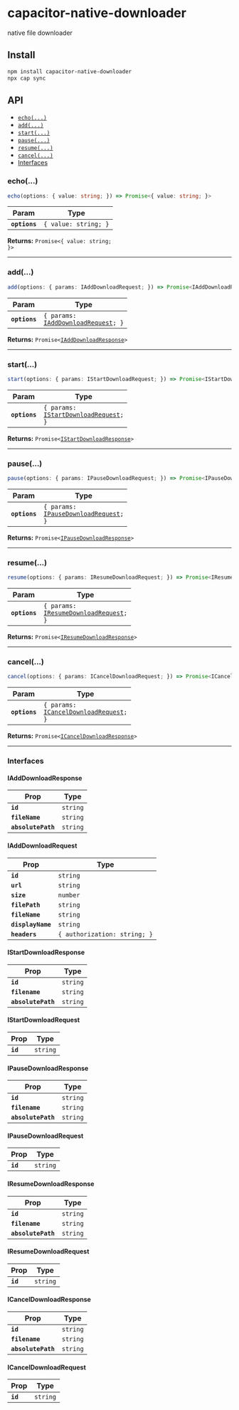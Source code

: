 # capacitor-native-downloader

native file downloader

## Install

```bash
npm install capacitor-native-downloader
npx cap sync
```

## API

<docgen-index>

* [`echo(...)`](#echo)
* [`add(...)`](#add)
* [`start(...)`](#start)
* [`pause(...)`](#pause)
* [`resume(...)`](#resume)
* [`cancel(...)`](#cancel)
* [Interfaces](#interfaces)

</docgen-index>

<docgen-api>
<!--Update the source file JSDoc comments and rerun docgen to update the docs below-->

### echo(...)

```typescript
echo(options: { value: string; }) => Promise<{ value: string; }>
```

| Param         | Type                            |
| ------------- | ------------------------------- |
| **`options`** | <code>{ value: string; }</code> |

**Returns:** <code>Promise&lt;{ value: string; }&gt;</code>

--------------------


### add(...)

```typescript
add(options: { params: IAddDownloadRequest; }) => Promise<IAddDownloadResponse>
```

| Param         | Type                                                                             |
| ------------- | -------------------------------------------------------------------------------- |
| **`options`** | <code>{ params: <a href="#iadddownloadrequest">IAddDownloadRequest</a>; }</code> |

**Returns:** <code>Promise&lt;<a href="#iadddownloadresponse">IAddDownloadResponse</a>&gt;</code>

--------------------


### start(...)

```typescript
start(options: { params: IStartDownloadRequest; }) => Promise<IStartDownloadResponse>
```

| Param         | Type                                                                                 |
| ------------- | ------------------------------------------------------------------------------------ |
| **`options`** | <code>{ params: <a href="#istartdownloadrequest">IStartDownloadRequest</a>; }</code> |

**Returns:** <code>Promise&lt;<a href="#istartdownloadresponse">IStartDownloadResponse</a>&gt;</code>

--------------------


### pause(...)

```typescript
pause(options: { params: IPauseDownloadRequest; }) => Promise<IPauseDownloadResponse>
```

| Param         | Type                                                                                 |
| ------------- | ------------------------------------------------------------------------------------ |
| **`options`** | <code>{ params: <a href="#ipausedownloadrequest">IPauseDownloadRequest</a>; }</code> |

**Returns:** <code>Promise&lt;<a href="#ipausedownloadresponse">IPauseDownloadResponse</a>&gt;</code>

--------------------


### resume(...)

```typescript
resume(options: { params: IResumeDownloadRequest; }) => Promise<IResumeDownloadResponse>
```

| Param         | Type                                                                                   |
| ------------- | -------------------------------------------------------------------------------------- |
| **`options`** | <code>{ params: <a href="#iresumedownloadrequest">IResumeDownloadRequest</a>; }</code> |

**Returns:** <code>Promise&lt;<a href="#iresumedownloadresponse">IResumeDownloadResponse</a>&gt;</code>

--------------------


### cancel(...)

```typescript
cancel(options: { params: ICancelDownloadRequest; }) => Promise<ICancelDownloadResponse>
```

| Param         | Type                                                                                   |
| ------------- | -------------------------------------------------------------------------------------- |
| **`options`** | <code>{ params: <a href="#icanceldownloadrequest">ICancelDownloadRequest</a>; }</code> |

**Returns:** <code>Promise&lt;<a href="#icanceldownloadresponse">ICancelDownloadResponse</a>&gt;</code>

--------------------


### Interfaces


#### IAddDownloadResponse

| Prop               | Type                |
| ------------------ | ------------------- |
| **`id`**           | <code>string</code> |
| **`fileName`**     | <code>string</code> |
| **`absolutePath`** | <code>string</code> |


#### IAddDownloadRequest

| Prop              | Type                                    |
| ----------------- | --------------------------------------- |
| **`id`**          | <code>string</code>                     |
| **`url`**         | <code>string</code>                     |
| **`size`**        | <code>number</code>                     |
| **`filePath`**    | <code>string</code>                     |
| **`fileName`**    | <code>string</code>                     |
| **`displayName`** | <code>string</code>                     |
| **`headers`**     | <code>{ authorization: string; }</code> |


#### IStartDownloadResponse

| Prop               | Type                |
| ------------------ | ------------------- |
| **`id`**           | <code>string</code> |
| **`filename`**     | <code>string</code> |
| **`absolutePath`** | <code>string</code> |


#### IStartDownloadRequest

| Prop     | Type                |
| -------- | ------------------- |
| **`id`** | <code>string</code> |


#### IPauseDownloadResponse

| Prop               | Type                |
| ------------------ | ------------------- |
| **`id`**           | <code>string</code> |
| **`filename`**     | <code>string</code> |
| **`absolutePath`** | <code>string</code> |


#### IPauseDownloadRequest

| Prop     | Type                |
| -------- | ------------------- |
| **`id`** | <code>string</code> |


#### IResumeDownloadResponse

| Prop               | Type                |
| ------------------ | ------------------- |
| **`id`**           | <code>string</code> |
| **`filename`**     | <code>string</code> |
| **`absolutePath`** | <code>string</code> |


#### IResumeDownloadRequest

| Prop     | Type                |
| -------- | ------------------- |
| **`id`** | <code>string</code> |


#### ICancelDownloadResponse

| Prop               | Type                |
| ------------------ | ------------------- |
| **`id`**           | <code>string</code> |
| **`filename`**     | <code>string</code> |
| **`absolutePath`** | <code>string</code> |


#### ICancelDownloadRequest

| Prop     | Type                |
| -------- | ------------------- |
| **`id`** | <code>string</code> |

</docgen-api>
